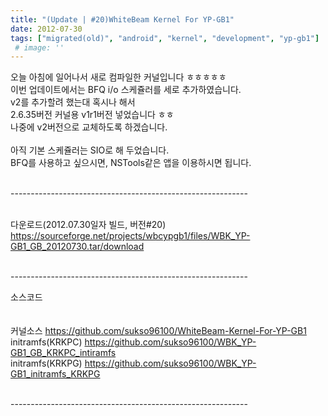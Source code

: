 ```yaml
---
title: "(Update | #20)WhiteBeam Kernel For YP-GB1"
date: 2012-07-30
tags: ["migrated(old)", "android", "kernel", "development", "yp-gb1"]
 # image: ''
---
```


오늘 아침에 일어나서 새로 컴파일한 커널입니다 ㅎㅎㅎㅎㅎ<br>
이번 업데이트에서는 BFQ i/o 스케쥴러를 세로 추가하였습니다.<br>
v2를 추가할려 했는대 혹시나 해서 <br>
2.6.35버전 커널용 v1r1버전 넣었습니다 ㅎㅎ<br>
나중에 v2버전으로 교체하도록 하겠습니다.<br>
<br>
아직 기본 스케쥴러는 SIO로 해 두었습니다.<br>
BFQ를 사용하고 싶으시면, NSTools같은 앱을 이용하시면 됩니다.<br><br>


-----------------------------------------------------------<br><br>

다운로드(2012.07.30일자 빌드, 버전#20)<br>
https://sourceforge.net/projects/wbcypgb1/files/WBK_YP-GB1_GB_20120730.tar/download<br><br>

-----------------------------------------------------------<br>

소스코드<br><br>
 <br>
커널소스 https://github.com/sukso96100/WhiteBeam-Kernel-For-YP-GB1<br>
initramfs(KRKPC) https://github.com/sukso96100/WBK_YP-GB1_GB_KRKPC_intiramfs<br>
initramfs(KRKPG) https://github.com/sukso96100/WBK_YP-GB1_initramfs_KRKPG<br>
<br>

-----------------------------------------------------------<br>